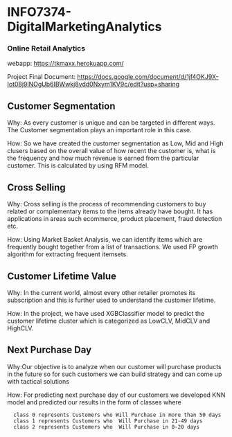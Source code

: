 # INFO7374-DigitalMarketingAnalytics


### Online Retail Analytics 

webapp: https://tkmaxx.herokuapp.com/

Project Final Document: https://docs.google.com/document/d/1jf4OKJ9X-Iot08j9lNOgUb6IBWwkj8ydd0Nxym1KV9c/edit?usp=sharing

## Customer Segmentation

Why: As every customer is unique and can be targeted in different ways. The Customer segmentation plays an important role in this case.

How: So we have created the customer segmentation as Low, Mid and High clusers based on the overall value of how recent the customer is, what is the frequency and how much revenue is earned from the particular customer.
This is calculated by using RFM model.

## Cross Selling

Why: Cross selling is the process of recommending customers to buy related or complementary items to the items already have bought. It has applications in areas such ecommerce, product placement, fraud detection etc.

How: Using Market Basket Analysis, we can identify items which are frequently bought together from a list of transactions. We used FP growth algorithm for  extracting frequent itemsets.

## Customer Lifetime Value

Why: In the current world, almost every other retailer promotes its subscription and this is further used to understand the customer lifetime.  

How: In the project, we have used XGBClassifier model to predict the customer lifetime cluster which is categorized as LowCLV, MidCLV and HighCLV.

## Next Purchase Day


Why:Our objective is to analyze when our customer will purchase products in the future so for such customers we can build strategy and can come up with tactical solutions


How: For predicting next purchase day of our customers we developed KNN model and predicted our results in the form of classes where 
      
      class 0 represents Customers who Will Purchase in more than 50 days
      class 1 represents Customers who  Will Purchase in 21-49 days
      class 2 represents Customers who  Will Purchase in 0-20 days
      


